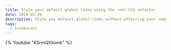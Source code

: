 ```yaml
---
title: Style your default global links using the :not CSS selector
date: 2019-02-28
description: Style you default global links without affecting your component links styles.
tags:
  - screencast
---
```

{% Youtube "K5rmQXlIomk" %}
